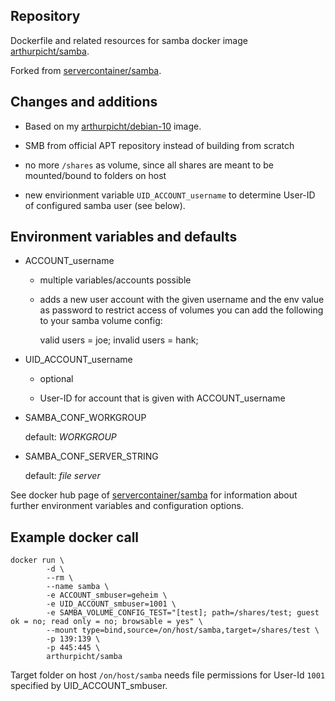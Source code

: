 ##  Repository

Dockerfile and related resources for samba docker image
[arthurpicht/samba](https://hub.docker.com/r/arthurpicht/samba).

Forked from [servercontainer/samba](https://hub.docker.com/r/servercontainers/samba).

## Changes and additions

* Based on my [arthurpicht/debian-10](https://hub.docker.com/r/arthurpicht/debian-10) image.

* SMB from official APT repository instead of building from scratch

* no more `/shares` as volume, since all shares are meant to be mounted/bound to folders on host

* new envirionment variable `UID_ACCOUNT_username` to determine User-ID of configured samba user (see below).

## Environment variables and defaults

* ACCOUNT_username
 
    * multiple variables/accounts possible

    * adds a new user account with the given username and the env value as
      password to restrict access of volumes you can add the following to
      your samba volume config:

        valid users = joe; invalid users = hank;

* UID_ACCOUNT_username

    * optional

    * User-ID for account that is given with ACCOUNT_username

* SAMBA_CONF_WORKGROUP

    default: *WORKGROUP*

* SAMBA_CONF_SERVER_STRING

    default: *file server*

See docker hub page of [servercontainer/samba](https://hub.docker.com/r/servercontainers/samba) for information about further
environment variables and configuration options.

## Example docker call

```
docker run \
        -d \
        --rm \
        --name samba \
        -e ACCOUNT_smbuser=geheim \
        -e UID_ACCOUNT_smbuser=1001 \
        -e SAMBA_VOLUME_CONFIG_TEST="[test]; path=/shares/test; guest ok = no; read only = no; browsable = yes" \
        --mount type=bind,source=/on/host/samba,target=/shares/test \
        -p 139:139 \
        -p 445:445 \
        arthurpicht/samba
```

Target folder on host `/on/host/samba` needs file permissions for User-Id `1001` specified by UID_ACCOUNT_smbuser.
